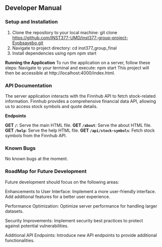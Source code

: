 ## Developer Manual

### Setup and Installation

1. Clone the repository to your local machine:
   git clone https://github.com/INST377-UMD/inst377-group-project-Eyobsayebo.git
2. Navigate to project directory:
   cd inst377_group_final
3. Install dependencies using npm
   npm start

 **Running the Application**
To run the application on a server, follow these steps:
Navigate to your terminal and execute:
npm start
This project will then be accessible at http://localhost:4000/index.html.

### API Documentation
The server application interacts with the Finnhub API to fetch stock-related information. Finnhub provides a comprehensive financial data API, allowing us to access stock symbols and quote details.

**Endpoints**

**GET `/`**: Serve the main HTML file.
**GET `/about`**: Serve the about HTML file.
**GET `/help`**: Serve the help HTML file.
**GET `/api/stock-symbols`**: Fetch stock symbols from the Finnhub API.

### Known Bugs
No known bugs at the moment.

### RoadMap for Future Development
Future development should focus on the following areas:

Enhancements to User Interface:
Implement a more user-friendly interface.
Add additional features for a better user experience.

Performance Optimization:
Optimize server performance for handling larger datasets.

Security Improvements:
Implement security best practices to protect against potential vulnerabilities.

Additional API Endpoints:
Introduce new API endpoints to provide additional functionalities.